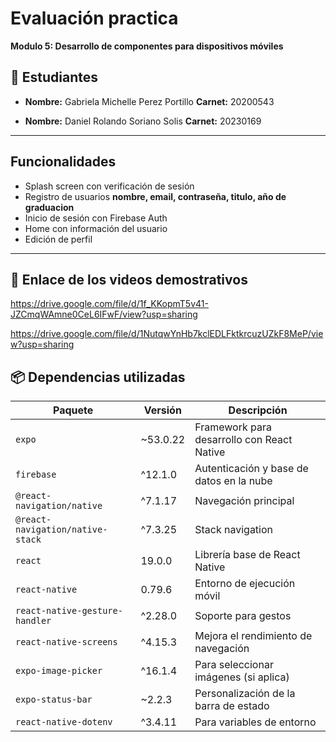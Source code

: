 
# Evaluación practica 
**Modulo 5: Desarrollo de componentes para dispositivos móviles**

## 👥 Estudiantes

- **Nombre:** Gabriela Michelle Perez Portillo
  **Carnet:** 20200543

- **Nombre:** Daniel Rolando Soriano Solis
  **Carnet:** 20230169



---

## Funcionalidades
- Splash screen con verificación de sesión
- Registro de usuarios **nombre, email, contraseña, titulo, año de graduacion**
- Inicio de sesión con Firebase Auth
- Home con información del usuario
- Edición de perfil

---

## 🎥 Enlace de los videos demostrativos

https://drive.google.com/file/d/1f_KKopmT5v41-JZCmqWAmne0CeL6IFwF/view?usp=sharing

https://drive.google.com/file/d/1NutqwYnHb7kclEDLFktkrcuzUZkF8MeP/view?usp=sharing



## 📦 Dependencias utilizadas


| Paquete                            | Versión       | Descripción                                  |
|-----------------------------------|---------------|----------------------------------------------|
| `expo`                             | ~53.0.22      | Framework para desarrollo con React Native   |
| `firebase`                         | ^12.1.0       | Autenticación y base de datos en la nube     |
| `@react-navigation/native`         | ^7.1.17       | Navegación principal                         |
| `@react-navigation/native-stack`   | ^7.3.25       | Stack navigation                             |
| `react`                            | 19.0.0        | Librería base de React Native                |
| `react-native`                     | 0.79.6        | Entorno de ejecución móvil                   |
| `react-native-gesture-handler`     | ^2.28.0       | Soporte para gestos                          |
| `react-native-screens`             | ^4.15.3       | Mejora el rendimiento de navegación          |
| `expo-image-picker`                | ^16.1.4       | Para seleccionar imágenes (si aplica)        |
| `expo-status-bar`                  | ~2.2.3        | Personalización de la barra de estado        |
| `react-native-dotenv`              | ^3.4.11       | Para variables de entorno                    |









